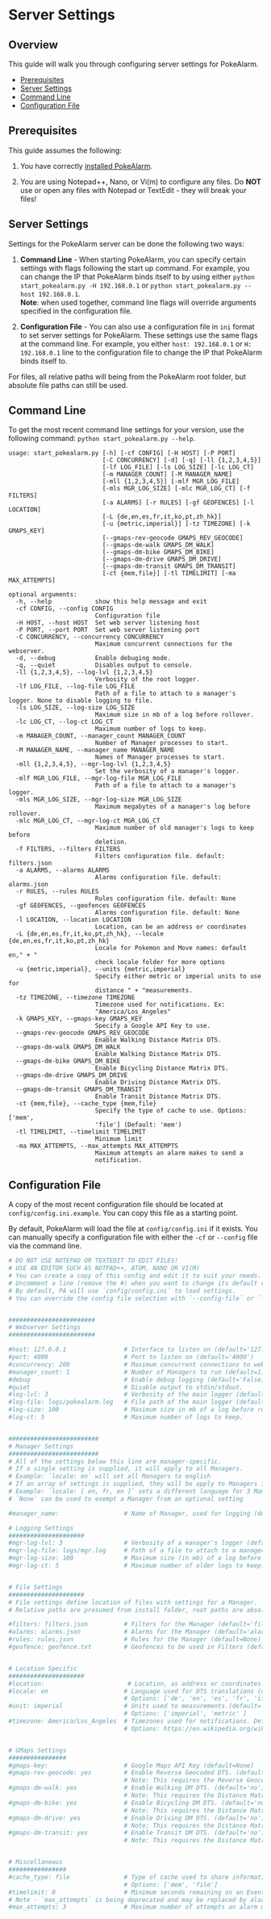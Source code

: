 # Server Settings

## Overview

This guide will walk you through configuring server settings for PokeAlarm.

* [Prerequisites](#prerequisites)
* [Server Settings](#server-settings)
* [Command Line](#command-line)
* [Configuration File](#configuration-file)

## Prerequisites

This guide assumes the following:

1. You have correctly [installed PokeAlarm](../getting-started/installation.html).

2. You are using Notepad++, Nano, or Vi(m) to configure any files. Do **NOT**
use or open any files with Notepad or TextEdit - they will break your files!

## Server Settings

Settings for the PokeAlarm server can be done the following two ways:

1. **Command Line** - When starting PokeAlarm, you can specify certain settings
with flags following the start up command. For example, you can change the IP
that PokeAlarm binds itself to by using either `python start_pokealarm.py -H
192.168.0.1` or `python start_pokealarm.py --host 192.168.0.1`.  
  **Note**: when used together, command line flags will override arguments
  specified in the configuration file.

2. **Configuration File** - You can also use a configuration file in `ini`
format to set server settings for PokeAlarm. These settings use the same flags
at the command line. For example, you either `host: 192.168.0.1` or
`H: 192.168.0.1` line to the configuration file to change the IP that PokeAlarm
binds itself to.

For files, all relative paths will being from the PokeAlarm root folder, but
absolute file paths can still be used.

## Command Line

To get the most recent command line settings for your version, use the
following command:  `python start_pokealarm.py --help`.

```
usage: start_pokealarm.py [-h] [-cf CONFIG] [-H HOST] [-P PORT]
                          [-C CONCURRENCY] [-d] [-q] [-ll {1,2,3,4,5}]
                          [-lf LOG_FILE] [-ls LOG_SIZE] [-lc LOG_CT]
                          [-m MANAGER_COUNT] [-M MANAGER_NAME]
                          [-mll {1,2,3,4,5}] [-mlf MGR_LOG_FILE]
                          [-mls MGR_LOG_SIZE] [-mlc MGR_LOG_CT] [-f FILTERS]
                          [-a ALARMS] [-r RULES] [-gf GEOFENCES] [-l LOCATION]
                          [-L {de,en,es,fr,it,ko,pt,zh_hk}]
                          [-u {metric,imperial}] [-tz TIMEZONE] [-k GMAPS_KEY]
                          [--gmaps-rev-geocode GMAPS_REV_GEOCODE]
                          [--gmaps-dm-walk GMAPS_DM_WALK]
                          [--gmaps-dm-bike GMAPS_DM_BIKE]
                          [--gmaps-dm-drive GMAPS_DM_DRIVE]
                          [--gmaps-dm-transit GMAPS_DM_TRANSIT]
                          [-ct {mem,file}] [-tl TIMELIMIT] [-ma MAX_ATTEMPTS]

optional arguments:
  -h, --help            show this help message and exit
  -cf CONFIG, --config CONFIG
                        Configuration file
  -H HOST, --host HOST  Set web server listening host
  -P PORT, --port PORT  Set web server listening port
  -C CONCURRENCY, --concurrency CONCURRENCY
                        Maximum concurrent connections for the webserver.
  -d, --debug           Enable debuging mode.
  -q, --quiet           Disables output to console.
  -ll {1,2,3,4,5}, --log-lvl {1,2,3,4,5}
                        Verbosity of the root logger.
  -lf LOG_FILE, --log-file LOG_FILE
                        Path of a file to attach to a manager's logger. None to disable logging to file.
  -ls LOG_SIZE, --log-size LOG_SIZE
                        Maximum size in mb of a log before rollover.
  -lc LOG_CT, --log-ct LOG_CT
                        Maximum number of logs to keep.
  -m MANAGER_COUNT, --manager_count MANAGER_COUNT
                        Number of Manager processes to start.
  -M MANAGER_NAME, --manager_name MANAGER_NAME
                        Names of Manager processes to start.
  -mll {1,2,3,4,5}, --mgr-log-lvl {1,2,3,4,5}
                        Set the verbosity of a manager's logger.
  -mlf MGR_LOG_FILE, --mgr-log-file MGR_LOG_FILE
                        Path of a file to attach to a manager's logger.
  -mls MGR_LOG_SIZE, --mgr-log-size MGR_LOG_SIZE
                        Maximum megabytes of a manager's log before rollover.
  -mlc MGR_LOG_CT, --mgr-log-ct MGR_LOG_CT
                        Maximum number of old manager's logs to keep before
                        deletion.
  -f FILTERS, --filters FILTERS
                        Filters configuration file. default: filters.json
  -a ALARMS, --alarms ALARMS
                        Alarms configuration file. default: alarms.json
  -r RULES, --rules RULES
                        Rules configuration file. default: None
  -gf GEOFENCES, --geofences GEOFENCES
                        Alarms configuration file. default: None
  -l LOCATION, --location LOCATION
                        Location, can be an address or coordinates
  -L {de,en,es,fr,it,ko,pt,zh_hk}, --locale {de,en,es,fr,it,ko,pt,zh_hk}
                        Locale for Pokemon and Move names: default en," + "
                        check locale folder for more options
  -u {metric,imperial}, --units {metric,imperial}
                        Specify either metric or imperial units to use for
                        distance " + "measurements.
  -tz TIMEZONE, --timezone TIMEZONE
                        Timezone used for notifications. Ex:
                        "America/Los_Angeles"
  -k GMAPS_KEY, --gmaps-key GMAPS_KEY
                        Specify a Google API Key to use.
  --gmaps-rev-geocode GMAPS_REV_GEOCODE
                        Enable Walking Distance Matrix DTS.
  --gmaps-dm-walk GMAPS_DM_WALK
                        Enable Walking Distance Matrix DTS.
  --gmaps-dm-bike GMAPS_DM_BIKE
                        Enable Bicycling Distance Matrix DTS.
  --gmaps-dm-drive GMAPS_DM_DRIVE
                        Enable Driving Distance Matrix DTS.
  --gmaps-dm-transit GMAPS_DM_TRANSIT
                        Enable Transit Distance Matrix DTS.
  -ct {mem,file}, --cache_type {mem,file}
                        Specify the type of cache to use. Options: ['mem',
                        'file'] (Default: 'mem')
  -tl TIMELIMIT, --timelimit TIMELIMIT
                        Minimum limit
  -ma MAX_ATTEMPTS, --max_attempts MAX_ATTEMPTS
                        Maximum attempts an alarm makes to send a
                        notification.
```

## Configuration File

A copy of the most recent configuration file should be located at
`config/config.ini.example`. You can copy this file as a starting point.

By default, PokeAlarm will load the file at `config/config.ini` if it exists.
You can manually specify a configuration file with either the `-cf` or
`--config` file via the command line.

```ini
# DO NOT USE NOTEPAD OR TEXTEDIT TO EDIT FILES!
# USE AN EDITOR SUCH AS NOTPAD++, ATOM, NANO OR VI(M)
# You can create a copy of this config and edit it to suit your needs.
# Uncomment a line (remove the #) when you want to change its default value.
# By default, PA will use `config/config.ini` to load settings.
# You can override the config file selection with `--config-file` or `-cf`.


########################
# Webserver Settings
########################

#host: 127.0.0.1                # Interface to listen on (default='127.0.0.1')
#port: 4000						# Port to listen on (default='4000')
#concurrency: 200               # Maximum concurrent connections to webserver (default=200)
#manager_count: 1				# Number of Managers to run (default=1)
#debug                          # Enable debug logging (default='False)
#quiet                          # Disable output to stdin/stdout.
#log-lvl: 3                     # Verbosity of the main logger (default=3)
#log-file: logs/pokealarm.log   # File path of the main logger (default='logs/pokealam.log')
#log-size: 100                  # Maximum size in mb of a log before rollover.
#log-ct: 5                      # Maximum number of logs to keep.


#########################
# Manager Settings
#########################
# All of the settings below this line are manager-specific.
# If a single setting is supplied, it will apply to all Managers.
# Example: `locale: en` will set all Managers to english
# If an array of settings is supplied, they will be apply to Managers in order.
# Example: `locale: [ en, fr, en ]` sets a different language for 3 Managers.
# `None` can be used to exempt a Manager from an optional setting

#manager_name:                  # Name of Manager, used for logging (default='manager#')

# Logging Settings
#####################
#mgr-log-lvl: 3                 # Verbosity of a manager's logger (default=3)
#mgr-log-file: logs/mgr.log     # Path of a file to attach to a manager's logger.
#mgr-log-size: 100              # Maximum size (in mb) of a log before rollover.
#mgr-log-ct: 5                  # Maximum number of older logs to keep.


# File Settings
#####################
# File settings define location of files with settings for a Manager.
# Relative paths are presumed from install folder, root paths are absolute.

#filters: filters.json          # Filters for the Manager (default='filters.json')
#alarms: alarms.json            # Alarms for the Manager (default='alarms.json')
#rules: rules.json              # Rules for the Manager (default=None)
#geofence: geofence.txt         # Geofences to be used in Filters (default=None)


# Location Specific
#####################
#location:                       # Location, as address or coordinates (default=None)
#locale: en                     # Language used for DTS translations (default='en')
                                # Options: ['de', 'en', 'es', 'fr', 'it', 'ko', 'pt', 'zh_hk' ]
#unit: imperial                 # Units used to measurements.(default='imperial')
                                # Options: ['imperial', 'metric' ]
#timezone: America/Los_Angeles  # Timezones used for notifications. Default uses system time (default=None)
                                # Options: https://en.wikipedia.org/wiki/List_of_tz_database_time_zones


# GMaps Settings
################
#gmaps-key:                     # Google Maps API Key (default=None)
#gmaps-rev-geocode: yes         # Enable Reverse Geocoded DTS. (default='no')
                                # Note: This requires the Reverse Geocoding API to be enabled on your GMAPs key.
#gmaps-dm-walk: yes             # Enable Walking DM DTS. (default='no')
                                # Note: This requires the Distance Matrix API to be enabled on your GMAPs key.
#gmaps-dm-bike: yes             # Enable Bicycling DM DTS. (default='no')
                                # Note: This requires the Distance Matrix API to be enabled on your GMAPs key.
#gmaps-dm-drive: yes            # Enable Driving DM DTS. (default='no')
                                # Note: This requires the Distance Matrix API to be enabled on your GMAPs key.
#gmaps-dm-transit: yes          # Enable Transit DM DTS. (default='no')
                                # Note: This requires the Distance Matrix API to be enabled on your GMAPs key.


# Miscellaneous
################
#cache_type: file               # Type of cache used to share information between webhooks. (default='mem')
                                # Options: ['mem', 'file']
#timelimit: 0					# Minimum seconds remaining on an Event to trigger notification (default=0)
# Note - `max_attempts` is being deprecated and may be replaced by alarm-level settings
#max_attempts: 3				# Maximum number of attempts an alarm makes to send a notification. (default=3)
```
